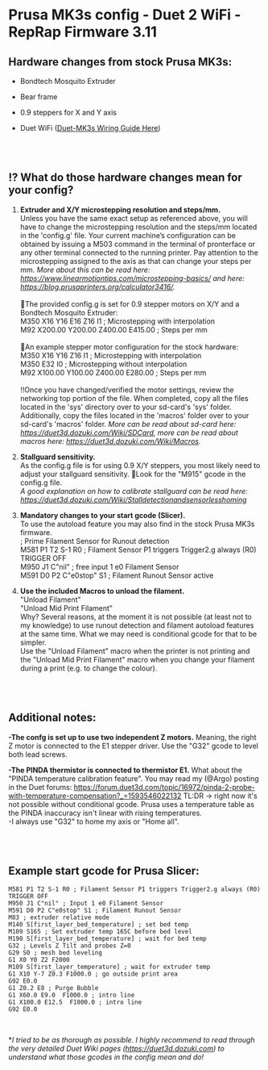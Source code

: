 # Prusa MK3s config - Duet 2 WiFi - RepRap Firmware 3.11


## **Hardware changes from stock Prusa MK3s:**  
- Bondtech Mosquito Extruder  

- Bear frame  

- 0.9 steppers for X and Y axis  

- Duet WiFi ([Duet-MK3s Wiring Guide Here](Duet-MK3s.pdf))  
  
  <br><br>

## **!? What do those hardware changes mean for your config?**  
1) **Extruder and X/Y microstepping resolution and steps/mm.**  
Unless you have the same exact setup as referenced above, you will have to change the microstepping resolution and the steps/mm located in the 'config.g' file. Your current machine’s configuration can be obtained by issuing a M503 command in the terminal of pronterface or any other terminal connected to the running printer. Pay attention to the microstepping assigned to the axis as that can change your steps per mm. _More about this can be read here: https://www.linearmotiontips.com/microstepping-basics/ and here: https://blog.prusaprinters.org/calculator3416/._  
<br>:small_orange_diamond:The provided config.g is set for 0.9 stepper motors on X/Y and a Bondtech Mosquito Extruder:  
M350 X16 Y16 E16 Z16 I1 ; Microstepping with interpolation  
M92 X200.00 Y200.00 Z400.00 E415.00 ; Steps per mm  
<br>:small_orange_diamond:An example stepper motor configuration for the stock hardware:  
M350 X16 Y16 Z16 I1 ; Microstepping with interpolation  
M350 E32 I0 ; Microstepping without interpolation  
M92 X100.00 Y100.00 Z400.00 E280.00 ; Steps per mm  
<br>!!Once you have changed/verified the motor settings, review the networking top portion of the file. When completed, copy all the files located in the 'sys' directory over to your sd-card's 'sys' folder. Additionally, copy the files located in the 'macros' folder over to your sd-card's 'macros' folder. _More can be read about sd-card here: https://duet3d.dozuki.com/Wiki/SDCard, more can be read about macros here: https://duet3d.dozuki.com/Wiki/Macros._  

2) **Stallguard sensitivity.**  
As the config.g file is for using 0.9 X/Y steppers, you most likely need to adjust your stallguard sensitivity. :small_orange_diamond:Look for the "M915" gcode in the config.g file.  
_A good explanation on how to calibrate stallguard can be read here: https://duet3d.dozuki.com/Wiki/Stalldetectionandsensorlesshoming_

3) **Mandatory changes to your start gcode (Slicer).**  
 To use the autoload feature you may also find in the stock Prusa MK3s firmware.    
; Prime Filament Sensor for Runout detection  
M581 P1 T2 S-1 R0 ; Filament Sensor P1 triggers Trigger2.g always (R0)  TRIGGER OFF  
M950 J1 C"nil" ; free input 1 e0 Filament Sensor  
M591 D0 P2 C"e0stop" S1 ; Filament Runout Sensor active  

4) **Use the included Macros to unload the filament.**  
"Unload Filament"  
"Unload Mid Print Filament"  
Why? Several reasons, at the moment it is not possible (at least not to my knowledge) to use runout detection and filament autoload features at the same time. What we may need is conditional gcode for that to be simpler.  
Use the "Unload Filament" macro when the printer is not printing and the "Unload Mid Print Filament" macro when you change your filament during a print (e.g. to change the colour).

<br><br>

## **Additional notes:**  
**-The confg is set up to use two independent Z motors.** Meaning, the right Z motor is connected to the E1 stepper driver. Use the "G32" gcode to level both lead screws.  

**-The PINDA thermistor is connected to thermistor E1.** What about the "PINDA temperature calibration feature". You may read my (@Argo) posting in the Duet forums: https://forum.duet3d.com/topic/16972/pinda-2-probe-with-temperature-compensation?_=1593546022132   TL:DR -> right now it's not possible without conditional gcode. Prusa uses a temperature table as the PINDA inaccuracy isn't linear with rising temperatures.  
-I always use "G32" to home my axis or "Home all".

<br><br>

## **Example start gcode for Prusa Slicer:**  
```g-code; Prime Filament Sensor for Runout  
M581 P1 T2 S-1 R0 ; Filament Sensor P1 triggers Trigger2.g always (R0)  TRIGGER OFF  
M950 J1 C"nil" ; Input 1 e0 Filament Sensor  
M591 D0 P2 C"e0stop" S1 ; Filament Runout Sensor  
M83 ; extruder relative mode  
M140 S[first_layer_bed_temperature] ; set bed temp  
M109 S165 ; Set extruder temp 165C before bed level  
M190 S[first_layer_bed_temperature] ; wait for bed temp  
G32 ; Levels Z Tilt and probes Z=0  
G29 S0 ; mesh bed leveling  
G1 X0 Y0 Z2 F2000  
M109 S[first_layer_temperature] ; wait for extruder temp  
G1 X10 Y-7 Z0.3 F1000.0 ; go outside print area  
G92 E0.0  
G1 Z0.2 E8 ; Purge Bubble  
G1 X60.0 E9.0  F1000.0 ; intro line  
G1 X100.0 E12.5  F1000.0 ; intro line  
G92 E0.0  
```
<br>

**I tried to be as thorough as possible. I highly recommend to read through the very detailed Duet Wiki pages (https://duet3d.dozuki.com) to understand what those gcodes in the config mean and do!*

